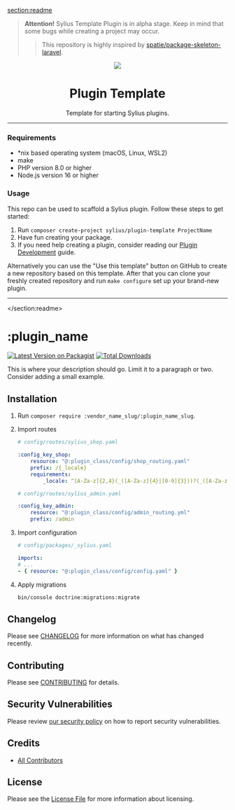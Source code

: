 <section:readme>
> **Attention!** Sylius Template Plugin is in alpha stage. Keep in mind that some bugs while creating a project may occur.
> 
> > This repository is highly inspired by [spatie/package-skeleton-laravel](https://github.com/spatie/package-skeleton-laravel).
> 
<p align="center">
    <a href="https://sylius.com" target="_blank">
        <img src="https://demo.sylius.com/assets/shop/img/logo.png" />
    </a>
</p>

<h1 align="center">Plugin Template</h1>

<p align="center">Template for starting Sylius plugins.</p>

---

### Requirements

- *nix based operating system (macOS, Linux, WSL2)
- make
- PHP version 8.0 or higher
- Node.js version 16 or higher

### Usage

This repo can be used to scaffold a Sylius plugin. Follow these steps to get started:

1. Run `composer create-project sylius/plugin-template ProjectName`
2. Have fun creating your package.
3. If you need help creating a plugin, consider reading our <a href="https://docs.sylius.com/en/latest/plugin-development-guide/index.html">Plugin Development</a> guide.

Alternatively you can use the "Use this template" button on GitHub to create a new repository based on this template.
After that you can clone your freshly created repository and run `make configure` set up your brand-new plugin.

---
</section:readme>
# :plugin_name

[![Latest Version on Packagist](https://img.shields.io/packagist/v/:vendor_name_slug/:plugin_name_slug.svg?style=flat-square)](https://packagist.org/packages/:vendor_name_slug/:plugin_name_slug)
[![Total Downloads](https://img.shields.io/packagist/dt/:vendor_name_slug/:plugin_name_slug.svg?style=flat-square)](https://packagist.org/packages/:vendor_name_slug/:plugin_name_slug)  

This is where your description should go. Limit it to a paragraph or two. Consider adding a small example.

## Installation

1. Run `composer require :vendor_name_slug/:plugin_name_slug`.

2. Import routes
    ```yaml
    # config/routes/sylius_shop.yaml

    :config_key_shop:
        resource: "@:plugin_class/config/shop_routing.yaml"
        prefix: /{_locale}
        requirements:
            _locale: ^[A-Za-z]{2,4}(_([A-Za-z]{4}|[0-9]{3}))?(_([A-Za-z]{2}|[0-9]{3}))?$

    # config/routes/sylius_admin.yaml

    :config_key_admin:
        resource: "@:plugin_class/config/admin_routing.yml"
        prefix: /admin
    ```

3. Import configuration
    ```yaml
    # config/packages/_sylius.yaml

    imports:
    # ...
    - { resource: "@:plugin_class/config/config.yaml" }
    ```

4. Apply migrations
    ```bash
    bin/console doctrine:migrations:migrate
    ```

## Changelog

Please see [CHANGELOG](CHANGELOG.md) for more information on what has changed recently.

## Contributing

Please see [CONTRIBUTING](CONTRIBUTING.md) for details.

## Security Vulnerabilities

Please review [our security policy](../../security/policy) on how to report security vulnerabilities.

## Credits

- [All Contributors](../../contributors)

## License

Please see the [License File](LICENSE.md) for more information about licensing.
